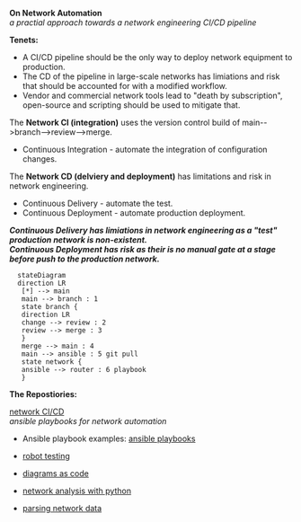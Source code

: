 **On Network Automation**  
 _a practial approach towards a network engineering CI/CD pipeline_      

**Tenets:**    
* A CI/CD pipeline should be the only way to deploy network equipment to production.  
* The CD of the pipeline in large-scale networks has limiations and risk that should be accounted for with a modified workflow.  
* Vendor and commercial network tools lead to "death by subscription", open-source and scripting should be used to mitigate that.  

The **Network CI (integration)** uses the version control build of main-->branch-->review-->merge.  
* Continuous Integration - automate the integration of configuration changes.  

The **Network CD (delviery and deployment)** has limitations and risk in network engineering.    
* Continuous Delivery - automate the test.    
* Continuous Deployment - automate production deployment.    

**_Continuous Delivery has limiations in network engineering as a "test" production network is non-existent._**    
**_Continuous Deployment has risk as their is no manual gate at a stage before push to the production network._**    

 ```mermaid
   stateDiagram
   direction LR
    [*] --> main
    main --> branch : 1
    state branch {
    direction LR
    change --> review : 2
    review --> merge : 3
    }
    merge --> main : 4
    main --> ansible : 5 git pull
    state network {
    ansible --> router : 6 playbook
    }
 ```
**The Repostiories:**

[network CI/CD](https://github.com/sdncoder/network-ci-cd)  
_ansible playbooks for network automation_  
* Ansible playbook examples:  [ansible playbooks](https://github.com/sdncoder/playbooks)  


* [robot testing](https://github.com/sdncoder/robot)  
* [diagrams as code](https://github.com/sdncoder/diagrams)
* [network analysis with python](https://github.com/sdncoder/sr-te-networkx)  
* [parsing network data](https://github.com/sdncoder/text-parsing)  










 
